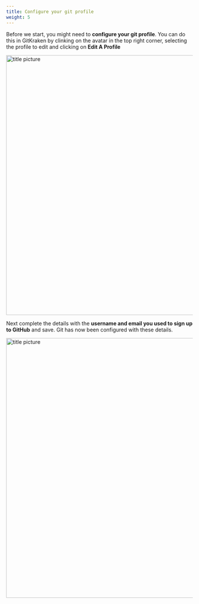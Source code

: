 ```yaml
---
title: Configure your git profile
weight: 5
---
```



Before we start, you might need to **configure your git profile**. You can do this in GitKraken by clinking on the avatar in the top right corner, selecting the profile to edit and clicking on **Edit A Profile**

<img src="/images/git-profile-edit.png" alt="title picture" width="700px">

Next complete the details with the **username and email you used to sign up to GitHub** and save. Git has now been configured with these details.

<img src="/images/git-profile-complete.png" alt="title picture" width="700px">

<br>

